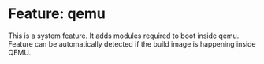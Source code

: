 # Feature: qemu

This is a system feature. It adds modules required to boot inside qemu.
Feature can be automatically detected if the build image is happening inside QEMU.
